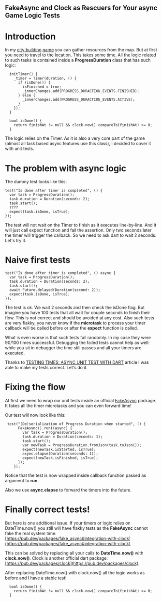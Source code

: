 ## FakeAsync and Clock as Rescuers for Your async Game Logic Tests

# Introduction

In my [city building game](https://locadeserta.com/sloboda/) you can gather resources from the map. But at first you need to travel to the location. This takes some time. All the logic related to such tasks is contained inside a **ProgressDuration** class that has such logic:

```
  initTimer() {
    _timer = Timer(duration, () {
      if (isDone()) {
        isFinished = true;
        _innerChanges.add(PROGRESS_DURACTION_EVENTS.FINISHED);
      } else {
        _innerChanges.add(PROGRESS_DURACTION_EVENTS.ACTIVE);
      }
    });
  }

  bool isDone() {
    return finishAt != null && clock.now().compareTo(finishAt) >= 0;
  }
```

The logic relies on the Timer. As it is also a very core part of the game (almost all task based async features use this class), I decided to cover it with unit tests.

# The problem with async logic

The dummy test looks like this:

```
test("Is done after timer is completed", () {
  var task = ProgressDuration();
  task.duration = Duration(seconds: 2);
  task.start();
  ????
  expect(task.isDone, isTrue);
});
```

The test will not wait on the Timer to finish as it executes line-by-line. And it will just call expect function and fail the assertion. Only two seconds later the timer will trigger the callback. So we need to ask dart to wait 2 seconds. Let's try it.

# Naive first tests

```
test("Is done after timer is completed", () async {
  var task = ProgressDuration();
  task.duration = Duration(seconds: 2);
  task.start();
  await Future.delayed(Duration(second: 2));
  expect(task.isDone, isTrue);
});
```

The test is ok. We wait 2 seconds and then check the isDone flag. But imagine you have 100 tests that all wait for couple seconds to finish their flow. This is not correct and should be avoided at any cost. Also such tests are very flakky, you never know if the **microtask** to process your timer callback will be called before or after the **expect** function is called.

What is even worse is that such tests fail randomly. In my case they were 90/100 times successful. Debugging the failed tests cannot help as well: while you sit in debugger the time still passes and all your timers are executed.

Thanks to [TESTING TIMES: ASYNC UNIT TEST WITH DART](https://manichord.com/blog/posts/testing-times.html) article I was able to make my tests correct. Let's do it.

# Fixing the flow

At first we need to wrap our unit tests inside an official  [FakeAsync](https://pub.dev/packages/fake_async) package. It fakes all the timer microtasks and you can even forward time!

Our test will now look like this:

```
 test("(De)serialization of Progress Duration when started", () {
      FakeAsync().run((async) {
        var task = ProgressDuration();
        task.duration = Duration(seconds: 1);
        task.start();
        var newTask = ProgressDuration.fromJson(task.toJson());
        expect(newTask.isStarted, isTrue);
        async.elapse(Duration(seconds: 1));
        expect(newTask.isFinished, isTrue);
      });
    });
```

Notice that the test is now wrapped inside callback function passed as argument to **run**.

Also we use **async.elapse** to forward the timers into the future.

# Finally correct tests!

But here is one additional issue. If your timers or logic relies on DateTime.now() you still will have flakky tests as the **FakeAsync** cannot fake the real system time:  [https://pub.dev/packages/fake_async#integration-with-clock](https://pub.dev/packages/fake_async#integration-with-clock) 

This can be solved by replacing all your calls to **DateTime.now()** with **clock.now()**. Clock is another official dart package:  [https://pub.dev/packages/clock](https://pub.dev/packages/clock).

After replacing DateTime.now() with clock.now() all the logic works as before and I have a stable test!

```
  bool isDone() {
    return finishAt != null && clock.now().compareTo(finishAt) >= 0;
  }
```

